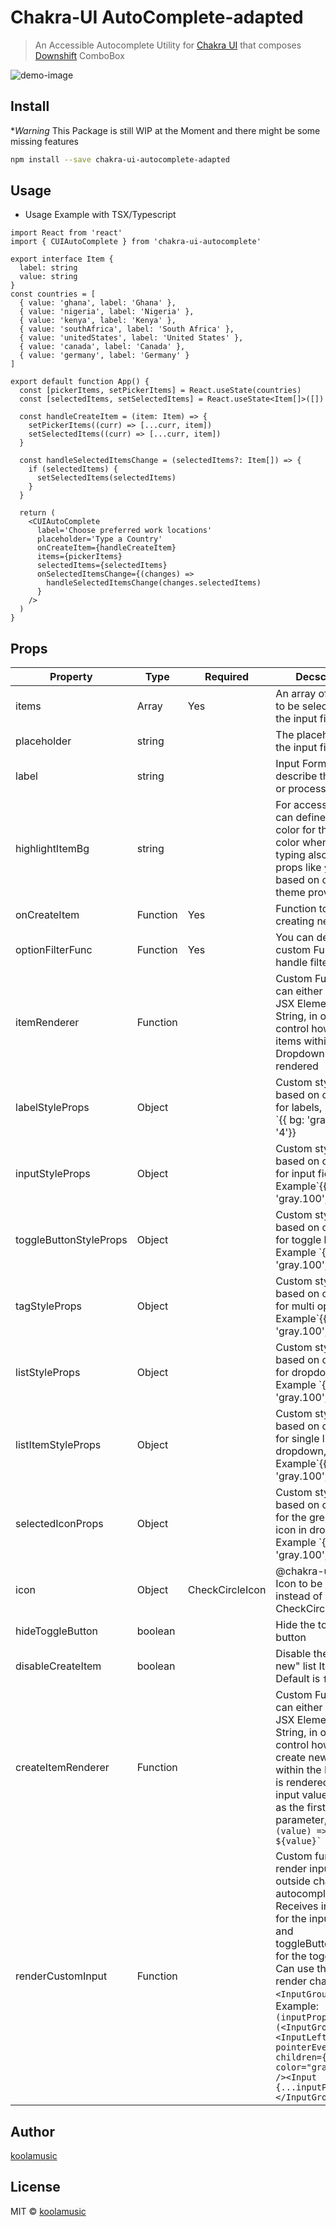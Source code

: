 # Chakra-UI AutoComplete-adapted

> An Accessible Autocomplete Utility for [Chakra UI](github.com/chakra-ui/chakra-ui) that composes [Downshift](https://github.com/downshift-js/downshift) ComboBox

![demo-image](./img/basic.gif)

## Install

\*_Warning_ This Package is still WIP at the Moment and there might be some missing features

```bash
npm install --save chakra-ui-autocomplete-adapted
```

## Usage

- Usage Example with TSX/Typescript

```tsx
import React from 'react'
import { CUIAutoComplete } from 'chakra-ui-autocomplete'

export interface Item {
  label: string
  value: string
}
const countries = [
  { value: 'ghana', label: 'Ghana' },
  { value: 'nigeria', label: 'Nigeria' },
  { value: 'kenya', label: 'Kenya' },
  { value: 'southAfrica', label: 'South Africa' },
  { value: 'unitedStates', label: 'United States' },
  { value: 'canada', label: 'Canada' },
  { value: 'germany', label: 'Germany' }
]

export default function App() {
  const [pickerItems, setPickerItems] = React.useState(countries)
  const [selectedItems, setSelectedItems] = React.useState<Item[]>([])

  const handleCreateItem = (item: Item) => {
    setPickerItems((curr) => [...curr, item])
    setSelectedItems((curr) => [...curr, item])
  }

  const handleSelectedItemsChange = (selectedItems?: Item[]) => {
    if (selectedItems) {
      setSelectedItems(selectedItems)
    }
  }

  return (
    <CUIAutoComplete
      label='Choose preferred work locations'
      placeholder='Type a Country'
      onCreateItem={handleCreateItem}
      items={pickerItems}
      selectedItems={selectedItems}
      onSelectedItemsChange={(changes) =>
        handleSelectedItemsChange(changes.selectedItems)
      }
    />
  )
}
```

## Props

| Property               | Type     | Required        | Decscription                                                                                                                                                                                                                                                                                                                                                                       |
| ---------------------- | -------- | --------------- | ---------------------------------------------------------------------------------------------------------------------------------------------------------------------------------------------------------------------------------------------------------------------------------------------------------------------------------------------------------------------------------- |
| items                  | Array    | Yes             | An array of the items to be selected within the input field                                                                                                                                                                                                                                                                                                                        |
| placeholder            | string   |                 | The placeholder for the input field                                                                                                                                                                                                                                                                                                                                                |
| label                  | string   |                 | Input Form Label to describe the activity or process                                                                                                                                                                                                                                                                                                                               |
| highlightItemBg        | string   |                 | For accessibility, you can define a custom color for the highlight color when user is typing also accept props like `yellow.300` based on chakra theme provider                                                                                                                                                                                                                    |
| onCreateItem           | Function | Yes             | Function to handle creating new Item                                                                                                                                                                                                                                                                                                                                               |
| optionFilterFunc       | Function | Yes             | You can define a custom Function to handle filter logic                                                                                                                                                                                                                                                                                                                            |
| itemRenderer           | Function |                 | Custom Function that can either return a JSX Element or String, in order to control how the list items within the Dropdown is rendered                                                                                                                                                                                                                                             |
| labelStyleProps        | Object   |                 | Custom style props based on chakra-ui for labels, Example `{{ bg: 'gray.100', pt: '4'}}                                                                                                                                                                                                                                                                                            |
| inputStyleProps        | Object   |                 | Custom style props based on chakra-ui for input field, Example`{{ bg: 'gray.100', pt: '4'}}                                                                                                                                                                                                                                                                                        |
| toggleButtonStyleProps | Object   |                 | Custom style props based on chakra-ui for toggle button, Example `{{ bg: 'gray.100', pt: '4'}}                                                                                                                                                                                                                                                                                     |
| tagStyleProps          | Object   |                 | Custom style props based on chakra-ui for multi option tags, Example`{{ bg: 'gray.100', pt: '4'}}                                                                                                                                                                                                                                                                                  |
| listStyleProps         | Object   |                 | Custom style props based on chakra-ui for dropdown list, Example `{{ bg: 'gray.100', pt: '4'}}                                                                                                                                                                                                                                                                                     |
| listItemStyleProps     | Object   |                 | Custom style props based on chakra-ui for single list item in dropdown, Example`{{ bg: 'gray.100', pt: '4'}}                                                                                                                                                                                                                                                                       |
| selectedIconProps      | Object   |                 | Custom style props based on chakra-ui for the green tick icon in dropdown list, Example `{{ bg: 'gray.100', pt: '4'}}                                                                                                                                                                                                                                                              |
| icon                   | Object   | CheckCircleIcon | @chakra-ui/icons Icon to be displayed instead of CheckCircleIcon                                                                                                                                                                                                                                                                                                                   |
| hideToggleButton       | boolean  |                 | Hide the toggle button                                                                                                                                                                                                                                                                                                                                                             |
| disableCreateItem      | boolean  |                 | Disable the "create new" list Item. Default is `false`                                                                                                                                                                                                                                                                                                                             |
| createItemRenderer     | Function |                 | Custom Function that can either return a JSX Element or String, in order to control how the create new item within the Dropdown is rendered. The input value is passed as the first function parameter, Example: `` (value) => `Create ${value}` ``                                                                                                                                |
| renderCustomInput      | Function |                 | Custom function to render input from outside chakra-ui-autocomplete. Receives input props for the input element and toggleButtonProps for the toggle button. Can use this to render chakra-ui's `<InputGroup>`. Example: `(inputProps) => (<InputGroup><InputLeftElement pointerEvents="none" children={<PhoneIcon color="gray.300" />} /><Input {...inputProps} /></InputGroup>)` |

## Author

[koolamusic](https://github.com/koolamusic)

## License

MIT © [koolamusic](https://github.com/koolamusic)
